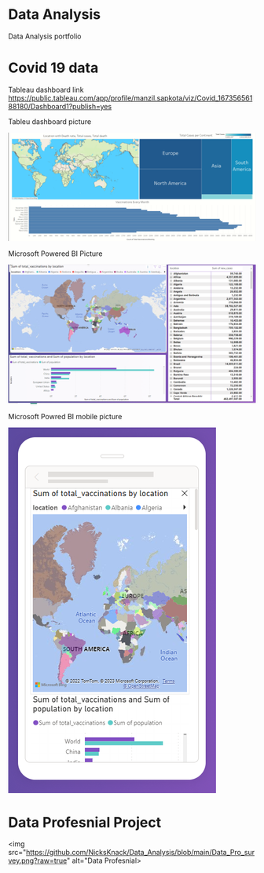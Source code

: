 # Data Analysis
Data Analysis portfolio

<h1>Covid 19 data</h1>


Tableau dashboard link
https://public.tableau.com/app/profile/manzil.sapkota/viz/Covid_16735656188180/Dashboard1?publish=yes

Tableu dashboard picture

<img src="https://github.com/NicksKnack/Covid-Query/raw/main/tableau_Covid_dashboard_picture.png" alt="Tableu dashboard picture">


Microsoft Powered BI Picture

<img src="https://github.com/NicksKnack/Covid-Query/blob/main/microsoft_Power_Bi.png" alt="Bowered Bi dashboard picture">

Microsoft Powred BI mobile picture

<img src="https://github.com/NicksKnack/Covid-Query/blob/main/Microsoft_Power_BI_Mobile.png" alt="Microsoft Powred BI mobile picture">

<h1> Data Profesnial Project </h1>

<img src="https://github.com/NicksKnack/Data_Analysis/blob/main/Data_Pro_survey.png?raw=true" alt="Data Profesnial>
